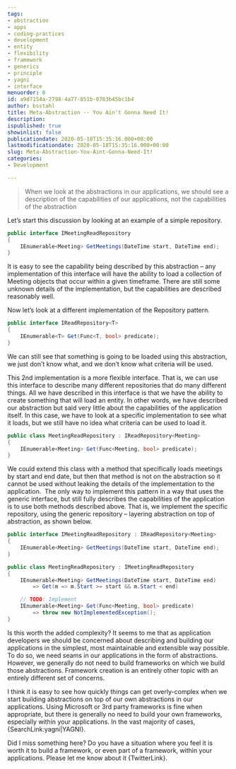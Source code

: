 ```yaml
---
tags:
- abstraction
- apps
- coding-practices
- development
- entity
- flexibility
- framework
- generics
- principle
- yagni
- interface
menuorder: 0
id: a9d7154a-2798-4a77-851b-0783b45bc1b4
author: bsstahl
title: Meta-Abstraction -- You Ain't Gonna Need It!
description: 
ispublished: true
showinlist: false
publicationdate: 2020-05-18T15:35:16.000+00:00
lastmodificationdate: 2020-05-18T15:35:16.000+00:00
slug: Meta-Abstraction-You-Aint-Gonna-Need-It!
categories:
- Development

---
```

> When we look at the abstractions in our applications, we should see a description of the capabilities of our applications, not the capabilities of the abstraction

Let’s start this discussion by looking at an example of a simple repository.

```csharp
public interface IMeetingReadRepository
{
    IEnumerable<Meeting> GetMeetings(DateTime start, DateTime end);
}
```

It is easy to see the capability being described by this abstraction – any implementation of this interface will have the ability to load a collection of Meeting objects that occur within a given timeframe. There are still some unknown details of the implementation, but the capabilities are described reasonably well.

Now let’s look at a different implementation of the Repository pattern.

```csharp
public interface IReadRepository<T>
{
    IEnumerable<T> Get(Func<T, bool> predicate);
}
```

We can still see that something is going to be loaded using this abstraction, we just don’t know what, and we don’t know what criteria will be used.

This 2nd implementation is a more flexible interface. That is, we can use this interface to describe many different repositories that do many different things. All we have described in this interface is that we have the ability to create something that will load an entity. In other words, we have described our abstraction but said very little about the capabilities of the application itself. In this case, we have to look at a specific implementation to see what it loads, but we still have no idea what criteria can be used to load it.

```csharp
public class MeetingReadRepository : IReadRepository<Meeting>
{
    IEnumerable<Meeting> Get(Func<Meeting, bool> predicate);
}
```

We could extend this class with a method that specifically loads meetings by start and end date, but then that method is not on the abstraction so it cannot be used without leaking the details of the implementation to the application.  The only way to implement this pattern in a way that uses the generic interface, but still fully describes the capabilities of the application is to use both methods described above. That is, we implement the specific repository, using the generic repository – layering abstraction on top of abstraction, as shown below.

```csharp
public interface IMeetingReadRepository : IReadRepository<Meeting>
{
    IEnumerable<Meeting> GetMeetings(DateTime start, DateTime end);
}

public class MeetingReadRepository : IMeetingReadRepository
{
    IEnumerable<Meeting> GetMeetings(DateTime start, DateTime end)
        => Get(m => m.Start >= start && m.Start < end)

    // TODO: Implement
    IEnumerable<Meeting> Get(Func<Meeting, bool> predicate)
        => throw new NotImplementedException();
}
```

Is this worth the added complexity? It seems to me that as application developers we should be concerned about describing and building our applications in the simplest, most maintainable and extensible way possible. To do so, we need seams in our applications in the form of abstractions. However, we generally do not need to build frameworks on which we build those abstractions. Framework creation is an entirely other topic with an entirely different set of concerns.

I think it is easy to see how quickly things can get overly-complex when we start building abstractions on top of our own abstractions in our applications. Using Microsoft or 3rd party frameworks is fine when appropriate, but there is generally no need to build your own frameworks, especially within your applications. In the vast majority of cases, {SearchLink:yagni|YAGNI}.

Did I miss something here? Do you have a situation where you feel it is worth it to build a framework, or even part of a framework, within your applications. Please let me know about it {TwitterLink}.
